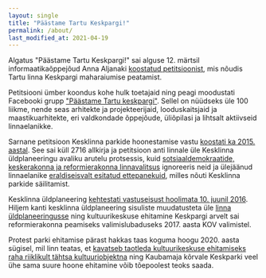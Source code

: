 ```yaml
---
layout: single
title: "Päästame Tartu Keskpargi!"
permalink: /about/
last_modified_at: 2021-04-19
---
```


Algatus "Päästame Tartu Keskpargi!" sai alguse 12. märtsil informaatikaõppejõud Anna Aljanaki [koostatud petitsioonist](https://www.change.org/p/tartu-linnapea-peatada-tartu-kesklinna-pargi-maharaiumist-selleks-et-süku-ehitada), mis nõudis Tartu linna Keskpargi maharaiumise peatamist. 

Petitsiooni ümber koondus kohe hulk toetajaid ning peagi moodustati Facebooki grupp ["Päästame Tartu keskpargi"](https://www.facebook.com/groups/1056327784855045). Sellel on nüüdseks üle 100 liikme, nende seas arhitekte ja projekteerijaid, looduskaitsjaid ja maastikuarhitekte, eri valdkondade õppejõude, üliõpilasi ja lihtsalt aktiivseid linnaelanikke.

Sarnane petitsioon Kesklinna parkide hoonestamise vastu [koostati ka 2015. aastal](https://petitsioon.ee/tartupargid). See sai küll 2716 allkirja ja petitsioon anti linnale üle Kesklinna üldplaneeringu avaliku arutelu protsessis, kuid [sotsiaaldemokraatide, keskerakonna ja reformierakonna linnavalitsus](https://et.wikipedia.org/wiki/Tartu_linnavalitsus#2013._aasta_kohalikud_valimised) ignoreeris neid ja ülejäänud linnaelanike [eraldiseisvalt esitatud ettepanekuid](https://info.raad.tartu.ee/dhs.nsf/web/gpunid/GC22581C40021DC41C2257F4F00382E1C), milles nõuti Kesklinna parkide säilitamist.

Kesklinna üldplaneering [kehtestati vastuseisust hoolimata 10. juunil 2016](https://info.raad.tartu.ee/dhs.nsf/web/viited/gpunid/GC22581C40021DC41C2257FE3001F4AD0?OpenDocument). Hiljem kanti kesklinna üldplaneering sisuliste muudatusteta üle [linna üldplaneeringusse](https://www.tartu.ee/et/tartu-uldplaneering-2030-kehtiv) ning kultuurikeskuse ehitamine Keskpargi arvelt sai reformierakonna peamiseks valimislubaduseks 2017. aasta KOV valimistel.

Protest parki ehitamise pärast hakkas taas koguma hoogu 2020. aasta sügisel, mil linn teatas, et [kavatseb taotleda kultuurikeskuse ehitamiseks raha riiklikult tähtsa kultuuriobjektna](https://www.tartu.ee/et/sudalinna-kultuurikeskus) ning Kaubamaja kõrvale Keskparki veel ühe sama suure hoone ehitamine võib tõepoolest teoks saada.
